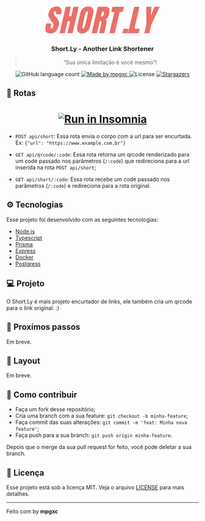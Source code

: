 <h1 align="center">
    <img alt="Short.Ly" src=".github/logo.png" width="300px" />
</h1>

<h3 align="center">
 Short.Ly - Another Link Shortener
</h3>

<blockquote align="center">“Sua única limitação é você mesmo”!</blockquote>

<p align="center">
  <img alt="GitHub language count" src="https://img.shields.io/github/languages/count/mpgxc/short.ly?color=%2304D361">

  <a href="https://github.com/mpgxc">
    <img alt="Made by mpgxc" src="https://img.shields.io/badge/made%20by-mpgxc-%2304D361">
  </a>

  <img alt="License" src="https://img.shields.io/badge/license-MIT-%2304D361">

  <a href="https://github.com/mpgxc/short.ly/stargazers">
    <img alt="Stargazers" src="https://img.shields.io/github/stars/mpgxc/short.ly?style=social">
  </a>
</p>

## 🚀 Rotas

<h1 align="center">
    <a href="https://insomnia.rest/run/?label=Endpoints&uri=https%3A%2F%2Fgithub.com%2Fmpgxc%2Fshort.ly%2Fblob%2Fmain%2Fendpoints.json" target="_blank"><img src="https://insomnia.rest/images/run.svg" alt="Run in Insomnia"></a>

</h1>

- `POST api/short`: Essa rota envia o corpo com a url para ser encurtada. Ex: `{"url": "https://www.example.com.br"}`

- `GET api/qrcode/:code`: Essa rota retorna um qrcode renderizado para um code passado nos parâmetros (`/:code`) que redireciona para a url inserida na rota `POST api/short`;

- `GET api/short/:code`: Essa rota recebe um code passado nos parâmetros (`/:code`) e redireciona para a rota original.


## ⚙️ Tecnologias

Esse projeto foi desenvolvido com as seguintes tecnologias:

- [Node.js](https://nodejs.org/en/)
- [Typescript](https://www.typescriptlang.org/)
- [Prisma](https://www.prisma.io/)
- [Express](https://expressjs.com/)
- [Docker](https://www.docker.com/)
- [Postgress](https://www.postgresql.org/)

## 💻 Projeto

O Short.Ly é mais projeto encurtador de links, ele também cria um qrcode para o link original. :)

## 👣 Proxímos passos

Em breve.

## 🔖 Layout

Em breve.

## 🤔 Como contribuir

- Faça um fork desse repositório;
- Cria uma branch com a sua feature: `git checkout -b minha-feature`;
- Faça commit das suas alterações: `git commit -m 'feat: Minha nova feature'`;
- Faça push para a sua branch: `git push origin minha-feature`.

Depois que o merge da sua pull request for feito, você pode deletar a sua branch.

## :memo: Licença

Esse projeto está sob a licença MIT. Veja o arquivo [LICENSE](LICENSE) para mais detalhes.

---

Feito com by **mpgxc**
